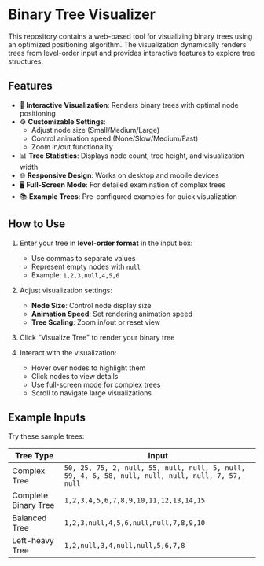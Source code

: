 # Binary Tree Visualizer

This repository contains a web-based tool for visualizing binary trees using an optimized positioning algorithm. The visualization dynamically renders trees from level-order input and provides interactive features to explore tree structures.

## Features

- 🎨 **Interactive Visualization**: Renders binary trees with optimal node positioning
- ⚙️ **Customizable Settings**:
  - Adjust node size (Small/Medium/Large)
  - Control animation speed (None/Slow/Medium/Fast)
  - Zoom in/out functionality
- 📊 **Tree Statistics**: Displays node count, tree height, and visualization width
- 🌐 **Responsive Design**: Works on desktop and mobile devices
- 🖥️ **Full-Screen Mode**: For detailed examination of complex trees
- 📚 **Example Trees**: Pre-configured examples for quick visualization

## How to Use

1. Enter your tree in **level-order format** in the input box:
   - Use commas to separate values
   - Represent empty nodes with `null`
   - Example: `1,2,3,null,4,5,6`

2. Adjust visualization settings:
   - **Node Size**: Control node display size
   - **Animation Speed**: Set rendering animation speed
   - **Tree Scaling**: Zoom in/out or reset view

3. Click "Visualize Tree" to render your binary tree

4. Interact with the visualization:
   - Hover over nodes to highlight them
   - Click nodes to view details
   - Use full-screen mode for complex trees
   - Scroll to navigate large visualizations

## Example Inputs

Try these sample trees:

| Tree Type | Input |
|-----------|-------|
| Complex Tree | `50, 25, 75, 2, null, 55, null, null, 5, null, 59, 4, 6, 58, null, null, null, null, 7, 57, null` |
| Complete Binary Tree | `1,2,3,4,5,6,7,8,9,10,11,12,13,14,15` |
| Balanced Tree | `1,2,3,null,4,5,6,null,null,7,8,9,10` |
| Left-heavy Tree | `1,2,null,3,4,null,null,5,6,7,8` |
